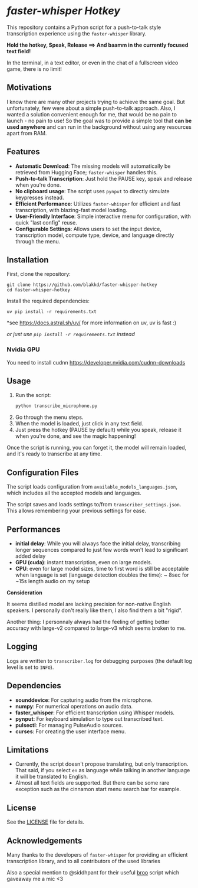 # *faster-whisper Hotkey*

This repository contains a Python script for a push-to-talk style transcription experience using the `faster-whisper` library.

**Hold the hotkey, Speak, Release ==> And baamm in the currently focused text field!**

In the terminal, in a text editor, or even in the chat of a fullscreen video game, there is no limit!

## Motivations

I know there are many other projects trying to achieve the same goal. But unfortunately, few were about a simple push-to-talk approach.
Also, I wanted a solution convenient enough for me, that would be no pain to launch - no pain to use!
So the goal was to provide a simple tool that **can be used anywhere** and can run in the background without using any resources apart from RAM.

## Features

- **Automatic Download**: The missing models will automatically be retrieved from Hugging Face; `faster-whisper` handles this.
- **Push-to-talk Transcription**: Just hold the PAUSE key, speak and release when you're done.
- **No clipboard usage**: The script uses `pynput` to directly simulate keypresses instead.
- **Efficient Performance**: Utilizes `faster-whisper` for efficient and fast transcription, with blazing-fast model loading.
- **User-Friendly Interface**: Simple interactive menu for configuration, with quick "last config" reuse.
- **Configurable Settings**: Allows users to set the input device, transcription model, compute type, device, and language directly through the menu.

## Installation

First, clone the repository:

    git clone https://github.com/blakkd/faster-whisper-hotkey
    cd faster-whisper-hotkey

Install the required dependencies:

    uv pip install -r requirements.txt

*see https://docs.astral.sh/uv/ for more information on uv, uv is fast :)

*or just use `pip install -r requirements.txt` instead*

### Nvidia GPU

You need to install cudnn https://developer.nvidia.com/cudnn-downloads

## Usage

1. Run the script:
    ```sh
    python transcribe_microphone.py
    ```
2. Go through the menu steps.
3. When the model is loaded, just click in any text field.
4. Just press the hotkey (PAUSE by default) while you speak, release it when you're done, and see the magic happening!

Once the script is running, you can forget it, the model will remain loaded, and it's ready to transcribe at any time.

## Configuration Files

The script loads configuration from `available_models_languages.json`, which includes all the accepted models and languages.

The script saves and loads settings to/from `transcriber_settings.json`. This allows remembering your previous settings for ease.

## Performances

- **initial delay**: While you will always face the initial delay, transcribing longer sequences compared to just few words won't lead to significant added delay
- **GPU (cuda)**: instant transcription, even on large models.
- **CPU**: even for large model sizes, time to first word is still be acceptable when language is set (language detection doubles the time): ~ 8sec for ~15s length audio on my setup

**Consideration**

It seems distilled model are lacking precision for non-native English speakers. I personally don't really like them, I also find them a bit "rigid".

Another thing: I personnaly always had the feeling of getting better accuracy with large-v2 compared to large-v3 which seems broken to me.

## Logging

Logs are written to `transcriber.log` for debugging purposes (the default log level is set to `INFO`).

## Dependencies

- **sounddevice**: For capturing audio from the microphone.
- **numpy**: For numerical operations on audio data.
- **faster_whisper**: For efficient transcription using Whisper models.
- **pynput**: For keyboard simulation to type out transcribed text.
- **pulsectl**: For managing PulseAudio sources.
- **curses**: For creating the user interface menu.

## Limitations

- Currently, the script doesn't propose translating, but only transcription. That said, if you select `en` as language while talking in another language it will be translated to English.
- Almost all text fields are supported. But there can be some rare exception such as the cinnamon start menu search bar for example.

## License

See the [LICENSE](LICENSE.txt) file for details.

## Acknowledgements

Many thanks to the developers of `faster-whisper` for providing an efficient transcription library, and to all contributors of the used libraries

Also a special mention to @siddhpant for their useful [broo](https://github.com/siddhpant/broo) script which gaveaway me a mic <3
